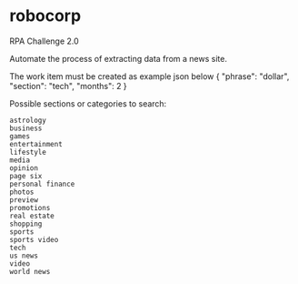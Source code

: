 # robocorp

RPA Challenge 2.0

Automate the process of extracting data from a news site.

The work item must be created as example json below
{
    "phrase": "dollar",
    "section": "tech",
    "months": 2
  }

Possible sections or categories to search:

    astrology
    business
    games
    entertainment
    lifestyle
    media
    opinion
    page six
    personal finance
    photos
    preview
    promotions
    real estate
    shopping
    sports
    sports video
    tech
    us news
    video
    world news